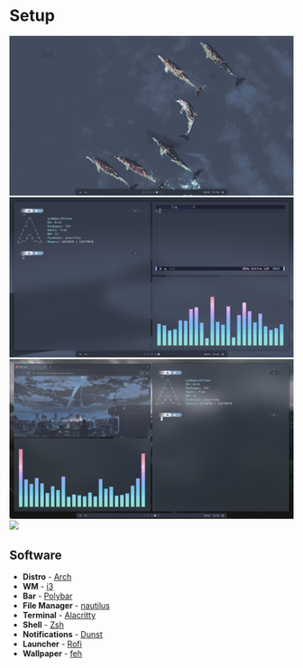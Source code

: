 # Setup

<img src="/assets/1.png"/>
<img src="/assets/2.png"/>
<img src="/assets/3.png"/>
<img src="/assets/4.png"/>


## Software
- **Distro** - [Arch](https://archlinux.org/)
- **WM** - [i3](https://i3wm.org/)
- **Bar** - [Polybar](https://github.com/polybar/polybar)
- **File Manager** - [nautilus](https://wiki.gnome.org/action/show/Apps/Files?action=show&redirect=Apps%2FNautilus)
- **Terminal** - [Alacritty]((https://github.com/alacritty/alacritty))
- **Shell** - [Zsh](https://www.zsh.org/)
- **Notifications** - [Dunst]((https://dunst-project.org/))
- **Launcher** - [Rofi](https://github.com/lbonn/rofi)
- **Wallpaper** - [feh]((https://github.com/derf/feh))
